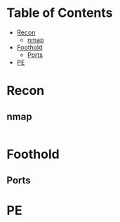 # Table of Contents
- [Recon](#recon)
    - [nmap](#nmap)
- [Foothold](#foothold)
    - [Ports](#ports)
- [PE](#pe)

# Recon

## nmap
```c
```

# Foothold
## Ports

# PE